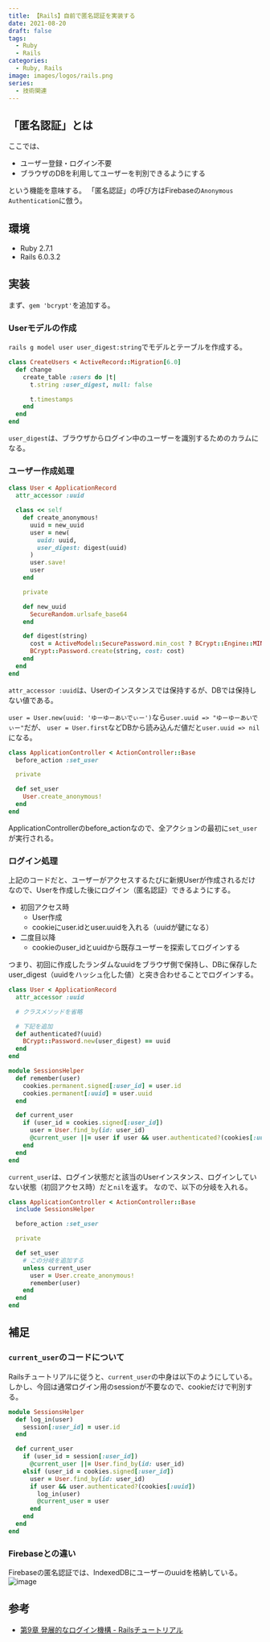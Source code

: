 ```yaml
---
title: 【Rails】自前で匿名認証を実装する
date: 2021-08-20
draft: false
tags:
  - Ruby
  - Rails
categories:
  - Ruby, Rails
image: images/logos/rails.png
series:
  - 技術関連
---
```


## 「匿名認証」とは

ここでは、

- ユーザー登録・ログイン不要
- ブラウザのDBを利用してユーザーを判別できるようにする

という機能を意味する。
「匿名認証」の呼び方はFirebaseの`Anonymous Authentication`に倣う。


## 環境

- Ruby 2.7.1
- Rails 6.0.3.2


## 実装

まず、`gem 'bcrypt'`を追加する。


### Userモデルの作成

`rails g model user user_digest:string`でモデルとテーブルを作成する。

```rb:db/migrate/20200803112709_create_users.rb
class CreateUsers < ActiveRecord::Migration[6.0]
  def change
    create_table :users do |t|
      t.string :user_digest, null: false

      t.timestamps
    end
  end
end
```

`user_digest`は、ブラウザからログイン中のユーザーを識別するためのカラムになる。


### ユーザー作成処理

```rb:app/models/user.rb
class User < ApplicationRecord
  attr_accessor :uuid

  class << self
    def create_anonymous!
      uuid = new_uuid
      user = new(
        uuid: uuid,
        user_digest: digest(uuid)
      )
      user.save!
      user
    end

    private

    def new_uuid
      SecureRandom.urlsafe_base64
    end

    def digest(string)
      cost = ActiveModel::SecurePassword.min_cost ? BCrypt::Engine::MIN_COST : BCrypt::Engine.cost
      BCrypt::Password.create(string, cost: cost)
    end
  end
end
```

`attr_accessor :uuid`は、Userのインスタンスでは保持するが、DBでは保持しない値である。

`user = User.new(uuid: 'ゆーゆーあいでぃー')`なら`user.uuid => "ゆーゆーあいでぃー"`だが、
`user = User.first`などDBから読み込んだ値だと`user.uuid => nil`になる。

```rb:app/controllers/application_controller.rb
class ApplicationController < ActionController::Base
  before_action :set_user

  private

  def set_user
    User.create_anonymous!
  end
end
```

ApplicationControllerのbefore_actionなので、全アクションの最初に`set_user`が実行される。


### ログイン処理

上記のコードだと、ユーザーがアクセスするたびに新規Userが作成されるだけなので、Userを作成した後にログイン（匿名認証）できるようにする。

- 初回アクセス時
  - User作成
  - cookieにuser.idとuser.uuidを入れる（uuidが鍵になる）
- 二度目以降
  - cookieのuser_idとuuidから既存ユーザーを探索してログインする

つまり、初回に作成したランダムなuuidをブラウザ側で保持し、DBに保存したuser_digest（uuidをハッシュ化した値）と突き合わせることでログインする。


```rb:app/models/user.rb
class User < ApplicationRecord
  attr_accessor :uuid

  # クラスメソッドを省略

  # 下記を追加
  def authenticated?(uuid)
    BCrypt::Password.new(user_digest) == uuid
  end
end
```

```rb:app/helpers/sessions_helper.rb
module SessionsHelper
  def remember(user)
    cookies.permanent.signed[:user_id] = user.id
    cookies.permanent[:uuid] = user.uuid
  end

  def current_user
    if (user_id = cookies.signed[:user_id])
      user = User.find_by(id: user_id)
      @current_user ||= user if user && user.authenticated?(cookies[:uuid])
    end
  end
end
```

`current_user`は、ログイン状態だと該当のUserインスタンス、ログインしていない状態（初回アクセス時）だと`nil`を返す。
なので、以下の分岐を入れる。

```rb:app/controllers/application_controller.rb
class ApplicationController < ActionController::Base
  include SessionsHelper

  before_action :set_user

  private

  def set_user
    # この分岐を追加する
    unless current_user
      user = User.create_anonymous!
      remember(user)
    end
  end
end
```


## 補足

### `current_user`のコードについて

Railsチュートリアルに従うと、`current_user`の中身は以下のようにしている。
しかし、今回は通常ログイン用のsessionが不要なので、cookieだけで判別する。

```rb:app/helpers/sessions_helper.rb
module SessionsHelper
  def log_in(user)
    session[:user_id] = user.id
  end

  def current_user
    if (user_id = session[:user_id])
      @current_user ||= User.find_by(id: user_id)
    elsif (user_id = cookies.signed[:user_id])
      user = User.find_by(id: user_id)
      if user && user.authenticated?(cookies[:uuid])
        log_in(user)
        @current_user = user
      end
    end
  end
end
```


### Firebaseとの違い

Firebaseの匿名認証では、IndexedDBにユーザーのuuidを格納している。
![image](https://user-images.githubusercontent.com/44717752/130185329-ff6913fa-1b68-45f6-948a-83e6e63a2768.png)


## 参考

- [第9章 発展的なログイン機構 \- Railsチュートリアル](https://railstutorial.jp/chapters/advanced_login?version=5.1#cha-advanced_login)
